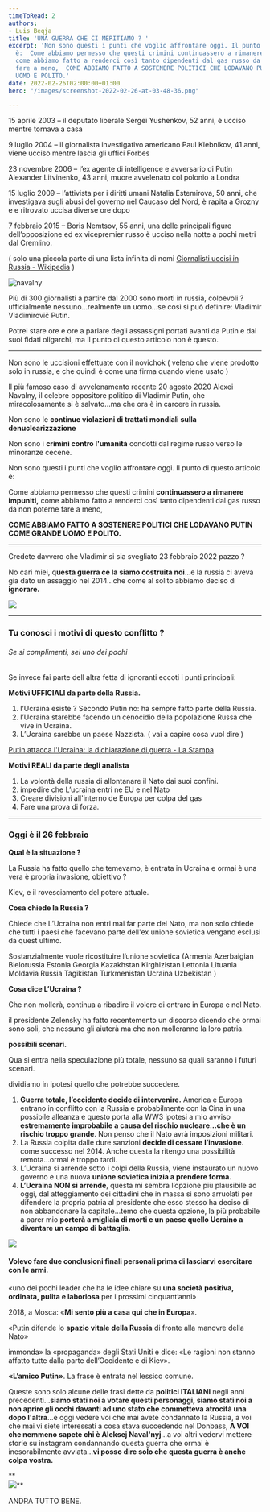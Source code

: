 ```yaml
---
timeToRead: 2
authors:
- Luis Beqja
title: 'UNA GUERRA CHE CI MERITIAMO ? '
excerpt: 'Non sono questi i punti che voglio affrontare oggi. Il punto di questo articolo
  è:  Come abbiamo permesso che questi crimini continuassero a rimanere impuniti,
  come abbiamo fatto a renderci così tanto dipendenti dal gas russo da non poterne
  fare a meno,  COME ABBIAMO FATTO A SOSTENERE POLITICI CHE LODAVANO PUTIN COME GRANDE
  UOMO E POLITO.'
date: 2022-02-26T02:00:00+01:00
hero: "/images/screenshot-2022-02-26-at-03-48-36.png"

---
```

15 aprile 2003 – il deputato liberale Sergei Yushenkov, 52 anni, è ucciso mentre tornava a casa

9 luglio 2004 – il giornalista investigativo americano Paul Klebnikov, 41 anni, viene ucciso mentre lascia gli uffici Forbes

23 novembre 2006 – l’ex agente di intelligence e avversario di Putin Alexander Litvinenko, 43 anni, muore avvelenato col polonio a Londra

15 luglio 2009 – l’attivista per i diritti umani Natalia Estemirova, 50 anni, che investigava sugli abusi del governo nel Caucaso del Nord, è rapita a Grozny e e ritrovato uccisa diverse ore dopo

7 febbraio 2015 – Boris Nemtsov, 55 anni, una delle principali figure dell’opposizione ed ex vicepremier russo è ucciso nella notte a pochi metri dal Cremlino.

( solo una piccola parte di una lista infinita di nomi [Giornalisti uccisi in Russia - Wikipedia](https://it.wikipedia.org/wiki/Giornalisti_uccisi_in_Russia#Una_lista_di_giornalisti_uccisi_in_Russia) )

![navalny](/images/11-kx1d-u3210188092209xlb-656x492-corriere-web-sezioni.jpg "navalny")

Più di 300 giornalisti a partire dal 2000 sono morti in russia, colpevoli ? ufficialmente nessuno…realmente un uomo…se così si può definire: Vladimir Vladimirovič Putin.

Potrei stare ore e ore a parlare degli assassigni portati avanti da Putin e dai suoi fidati oligarchi, ma il punto di questo articolo non è questo.

***

Non sono le uccisioni effettuate con il novichok ( veleno che viene prodotto solo in russia, e che quindi è come una firma quando viene usato )

Il più famoso caso di avvelenamento recente 20 agosto 2020 Alexei Navalny, il celebre oppositore politico di Vladimir Putin, che miracolosamente si è salvato…ma che ora è in carcere in russia.

Non sono le **continue violazioni di trattati mondiali sulla denuclearizzazione**

Non sono i **crimini contro l'umanità** condotti dal regime russo verso le minoranze cecene.

Non sono questi i punti che voglio affrontare oggi. Il punto di questo articolo è:

Come abbiamo permesso che questi crimini **continuassero a rimanere impuniti,** come abbiamo fatto a renderci così tanto dipendenti dal gas russo da non poterne fare a meno,

**COME ABBIAMO FATTO A SOSTENERE POLITICI CHE LODAVANO PUTIN COME GRANDE UOMO E POLITO.**

***

Credete davvero che Vladimir si sia svegliato 23 febbraio 2022 pazzo ?

No cari miei, q**uesta guerra ce la siamo costruita noi**…e la russia ci aveva gia dato un assaggio nel 2014…che come al solito abbiamo deciso di **ignorare.**

![](/images/6512319_18101031_donbass_perche_e_importante.jpg)

***

### Tu conosci i motivi di questo conflitto ? 

###### Se si complimenti, sei uno dei pochi

Se invece fai parte dell altra fetta di ignoranti eccoti i punti principali:

**Motivi UFFICIALI da parte della Russia.**

1. l’Ucraina esiste ? Secondo Putin no: ha sempre fatto parte della Russia.
2. l’Ucraina starebbe facendo un cenocidio della popolazione Russa che vive in Ucraina.
3. L’Ucraina sarebbe un paese Nazzista. ( vai a capire cosa vuol dire )

[Putin attacca l'Ucraina: la dichiarazione di guerra - La Stampa](https://www.lastampa.it/esteri/2022/02/24/video/ucraina_la_dichiarazione_di_guerra_di_putin_ci_impegneremo_alla_demilitarizzazione_e_de-nazificazione_dell_ucraina_-2861972/)

**Motivi REALI da parte degli analista**

1. La volontà della russia di allontanare il Nato dai suoi confini.
2. impedire che L’ucraina entri ne EU e nel Nato
3. Creare divisioni all'interno de Europa per colpa del gas
4. Fare una prova di forza.

***

### Oggi è il 26 febbraio

**Qual è la situazione ?**

La Russia ha fatto quello che temevamo, è entrata in Ucraina e ormai è una vera è propria invasione, obiettivo ?

Kiev, e il rovesciamento del potere attuale.

**Cosa chiede la Russia ?**

Chiede che L’Ucraina non entri mai far parte del Nato, ma non solo chiede che tutti i paesi che facevano parte dell'ex unione sovietica vengano esclusi da quest ultimo.

Sostanzialmente vuole ricostituire l’unione sovietica (Armenia Azerbaigian Bielorussia Estonia Georgia Kazakhstan Kirghizistan Lettonia Lituania Moldavia Russia Tagikistan Turkmenistan Ucraina Uzbekistan )

**Cosa dice L’Ucraina ?**

Che non mollerà, continua a ribadire il volere di entrare in Europa e nel Nato.

il presidente Zelensky ha fatto recentemento un discorso dicendo che ormai sono soli, che nessuno gli aiuterà ma che non molleranno la loro patria.

**possibili scenari.**

Qua si entra nella speculazione più totale, nessuno sa quali saranno i futuri scenari.

dividiamo in ipotesi quello che potrebbe succedere.

1. **Guerra totale, l’occidente decide di intervenire.** America e Europa entrano in conflitto con la Russia e probabilmente con la Cina in una possibile alleanza e questo porta alla WW3 ipotesi a mio avviso **estremamente improbabile a causa del rischio nucleare…che è un rischio troppo grande**. Non penso che il Nato avrà imposizioni militari.
2. La Russia colpita dalle dure sanzioni **decide di cessare l’invasione**. come successo nel 2014. Anche questa la ritengo una possibilità remota…ormai è troppo tardi.
3. L’Ucraina si arrende sotto i colpi della Russia, viene instaurato un nuovo governo e una nuova **unione sovietica inizia a prendere forma.**
4. **L’Ucraina NON si arrende**, questa mi sembra l’opzione più plausibile ad oggi, dal atteggiamento dei cittadini che in massa si sono arruolati per difendere la propria patria al presidente che esso stesso ha deciso di non abbandonare la capitale…temo che questa opzione, la più probabile a parer mio **porterà a migliaia di morti e un paese quello Ucraino a diventare un campo di battaglia.**

![](/images/6525243_24140853_bambini_ucraina_guerra.jpg)

#### Volevo fare due conclusioni finali personali prima di lasciarvi esercitare con le armi.

«uno dei pochi leader che ha le idee chiare su **una società positiva, ordinata, pulita e laboriosa** per i prossimi cinquant’anni»

  
2018, a Mosca: «**Mi sento più a casa qui che in Europa**».

«Putin difende lo **spazio vitale della Russia** di fronte alla manovre della Nato»

immonda» la «propaganda» degli Stati Uniti e dice: «Le ragioni non stanno affatto tutte dalla parte dell’Occidente e di Kiev».

**«L’amico Putin»**. La frase è entrata nel lessico comune.

Queste sono solo alcune delle frasi dette da **politici ITALIANI** negli anni precedenti…**siamo stati noi a votare questi personaggi, siamo stati noi a non aprire gli occhi davanti ad uno stato che commetteva atrocità una dopo l'altra**…e oggi vedere voi che mai avete condannato la Russia, a voi che mai vi siete interessati a cosa stava succedendo nel Donbass, **A VOI che nemmeno sapete chi è Aleksej Naval'nyj**…a voi altri vedervi mettere storie su instagram condannando questa guerra che ormai è inesorabilmente avviata…**vi posso dire solo che questa guerra è anche colpa vostra.**

**  
![](/images/165133700-bf6aec0e-500a-4cd0-81a2-be7134df49f2.jpg)**

ANDRA TUTTO BENE. 